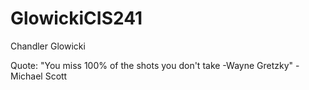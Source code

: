 # GlowickiCIS241
Chandler Glowicki

Quote: "You miss 100% of the shots you don't take -Wayne Gretzky" -Michael Scott

